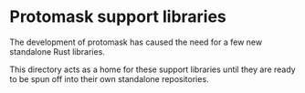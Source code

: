 # Protomask support libraries

The development of protomask has caused the need for a few new standalone Rust libraries.

This directory acts as a home for these support libraries until they are ready to be spun off into their own standalone repositories.

